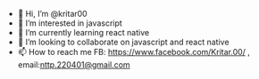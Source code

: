 - 👋 Hi, I’m @kritar00
- 👀 I’m interested in javascript
- 🌱 I’m currently learning react native
- 💞️ I’m looking to collaborate on javascript and react native
- 📫 How to reach me FB: https://www.facebook.com/Kritar.00/ , email:nttp.220401@gmail.com

<!---
kritar00/kritar00 is a ✨ special ✨ repository because its `README.md` (this file) appears on your GitHub profile.
You can click the Preview link to take a look at your changes.
--->
